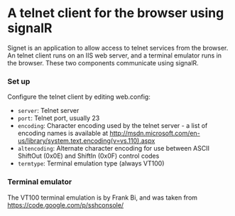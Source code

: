 # A telnet client for the browser using signalR #

Signet is an application to allow access to telnet services from the browser. An telnet client runs on an IIS web server, and a terminal emulator runs in the browser. These two components communicate using signalR.

### Set up ###

Configure the telnet client by editing web.config:

* `server`: Telnet server
* `port`: Telnet port, usually 23
* `encoding`: Character encoding used by the telnet server - a list of encoding names is available at http://msdn.microsoft.com/en-us/library/system.text.encoding(v=vs.110).aspx
* `altencoding`: Alternate character encoding for use between ASCII ShiftOut (0x0E) and ShiftIn (0x0F) control codes
* `termtype`: Terminal emulation type (always VT100)

### Terminal emulator ###

The VT100 terminal emulation is by Frank Bi, and was taken from https://code.google.com/p/sshconsole/
